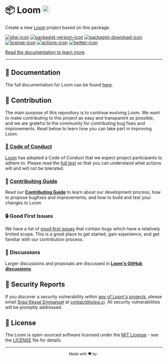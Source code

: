 # 📦️ Loom [<img src="https://github.com/siguici/art/blob/HEAD/images/loom.svg" alt="Loom Logo" height="24" />][loomkit-link]

Create a new [Loom][loomkit-link] project based on this package.

[![php-icon]][php-link]
[![packagist-version-icon]][packagist-version-link]
[![packagist-download-icon]][packagist-download-link]
[![license-icon]][license-link]
[![actions-icon]][actions-link]
[![twitter-icon]][twitter-link]

[Read the documentation to learn more][docs-link].

***

## 📖 Documentation

The full documentation for Loom can be found [here][docs-link].

## 👏 Contribution

The main purpose of this repository is to continue evolving Loom.
We want to make contributing to this project as easy and transparent as possible,
and we are grateful to the community for contributing bug fixes and improvements.
Read below to learn how you can take part in improving Loom.

### [👷 Code of Conduct][conduct-link]

[Loom][loomkit-link] has adopted a Code of Conduct
that we expect project participants to adhere to.
Please read the [full text][conduct-link] so that
you can understand what actions will and will not be tolerated.

### 👥 [Contributing Guide][pr-link]

Read our [**Contributing Guide**][pr-link] to learn about our development process,
how to propose bugfixes and improvements,
and how to build and test your changes to Loom.

### 🔒️ Good First Issues

We have a list of [good first issues][gfi] that contain
bugs which have a relatively limited scope.
This is a great place to get started, gain experience,
and get familiar with our contribution process.

[gfi]: https://github.com/loomkit/loom/labels/good%20first%20issue

### 💬 Discussions

Larger discussions and proposals are discussed in [**Loom's GitHub discussions**][discuss-link].

## 🔐 Security Reports

If you discover a security vulnerability within [any of Loom's projects][loomkit-link],
please email [Sigui Kessé Emmanuel](https://sigui.ci) at [contact@sigui.ci](mailto:contact@sigui.ci).
All security vulnerabilities will be promptly addressed.

## 📄 License

The Loom is open-sourced software licensed under
the  [MIT License](https://opensource.org/licenses/MIT) -
see the [LICENSE][license-link] file for details.

***

<div align="center"><sub>Made with ❤︎ by <a href="https://twitter.com/intent/follow?screen_name=siguici" style="content:url(https://img.shields.io/twitter/follow/siguici.svg?label=@siguici);margin-bottom:-6px">@siguici</a>.</sub></div>

[loomkit-link]: https://github.com/loomkit "Loom"

[php-icon]: https://img.shields.io/badge/PHP-8.2-ccc.svg?style=flat&logo=php
[php-link]: https://github.com/loomkit/loom/search?l=php "PHP code"

[packagist-version-icon]: https://img.shields.io/packagist/v/loomkit/loom
[packagist-version-link]: https://packagist.org/packages/loomkit/loom "Loom Releases"

[packagist-download-icon]: https://img.shields.io/packagist/dt/loomkit/loom
[packagist-download-link]: https://packagist.org/packages/loomkit/loom "Loom Downloads"

[actions-icon]: https://github.com/loomkit/loom/workflows/CI/badge.svg
[actions-link]: https://github.com/loomkit/loom/actions "Loom status"

[twitter-icon]: https://img.shields.io/twitter/follow/loomkit.svg?label=@loomkit
[twitter-link]: https://twitter.com/intent/follow?screen_name=loomkit "Ping Loom"

[license-icon]: https://img.shields.io/badge/license-MIT-blue.svg
[license-link]: https://github.com/loomkit/loom/blob/HEAD/LICENSE "Loom License"

[pr-link]: https://loomkit.github.io/contributions "PRs welcome!"
[conduct-link]: https://loomkit.github.io/code-of-conduct "Loom's Code of Conduct"
[discuss-link]: https://github.com/orgs/loomkit/discussions "Loom's GitHub discussions"
[docs-link]: https://loomkit.github.io/packages/loom "Loom Documentation"
